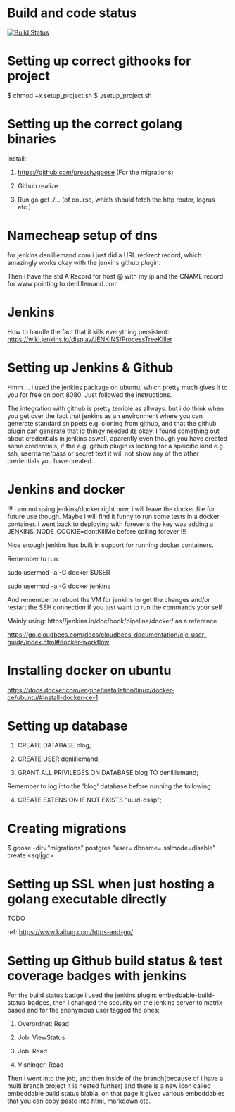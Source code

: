 # Build and code status
[![Build Status](http://ec2-35-177-116-159.eu-west-2.compute.amazonaws.com:8080/job/blog/job/master/badge/icon)](http://ec2-35-177-116-159.eu-west-2.compute.amazonaws.com:8080/job/blog/job/master/)

# Setting up correct githooks for project
$ chmod +x setup\_project.sh
$ ./setup\_project.sh

# Setting up the correct golang binaries

Install:

1. https://github.com/pressly/goose  (For the migrations)

2. Github realize

3. Run go get ./...  (of course, which should fetch the http router, logrus etc.)

# Namecheap setup of dns
for jenkins.denlillemand.com i just did a URL redirect record, which amazingly works okay with the jenkins github plugin.

Then i have the std A Record for host @ with my ip 
and the CNAME record for www pointing to denlillemand.com

# Jenkins
How to handle the fact that it kills everything persistent:
https://wiki.jenkins.io/display/JENKINS/ProcessTreeKiller

# Setting up Jenkins & Github
Hmm ... i used the jenkins package on ubuntu, 
which pretty much gives it to you for free on port 8080.
Just followed the instructions. 

The integration with github is pretty terrible as allways. but i do think when you get over the fact that 
jenkins as an environment where you can generate standard snippets e.g. cloning from github, 
and that the github plugin can generate that id thingy needed its okay. 
I found something out about credentials in jenkins aswell, aparently even though you have created some credentials, if the e.g. github plugin is looking for a speicific kind e.g.  ssh, username/pass or secret text it will not show any of the other credentials you have created. 


# Jenkins and docker
!!! i am not using jenkins/docker right now, i will leave the docker file for future use though. Maybe i will find it funny to run some tests in a docker container. i went back to deploying with foreverjs the key was adding a JENKINS\_NODE\_COOKIE=dontKillMe before calling forever !!!

Nice enough jenkins has built in support for running docker containers.

Remember to run: 

sudo usermod -a -G docker $USER

sudo usermod -a -G docker jenkins

And remember to reboot the VM for jenkins to get the changes and/or restart the SSH connection if you just want to 
run the commands your self

Mainly using: https//jenkins.io/doc/book/pipeline/docker/ as a reference

https://go.cloudbees.com/docs/cloudbees-documentation/cje-user-guide/index.html#docker-workflow

# Installing docker on ubuntu
https://docs.docker.com/engine/installation/linux/docker-ce/ubuntu/#install-docker-ce-1

# Setting up database

1. CREATE DATABASE blog;

2. CREATE USER denlillemand;

3. GRANT ALL PRIVILEGES ON DATABASE blog TO denlillemand;

Remember to log into the 'blog' database before running the following:

4. CREATE EXTENSION IF NOT EXISTS "uuid-ossp";


# Creating migrations
$ goose -dir="migrations" postgres "user=<dbusrname> dbname=<dbname> sslmode=disable"  create <migrationname> <sql|go>

# Setting up SSL when just hosting a golang executable directly
TODO

ref: https://www.kaihag.com/https-and-go/

# Setting up Github build status & test coverage badges with jenkins
For the build status badge i used the jenkins plugin: embeddable-build-status-badges, 
then i changed the security on the jenkins server to matrix-based and for the anonymous user tagged the ones:

1. Overordnet: Read

2. Job: ViewStatus

3. Job: Read

4. Visninger: Read

Then i went into the job, and then inside of the branch(because of i have a multi branch project it is nested further) and 
there is a new icon called embeddable build status blabla, on that page it gives various embeddables that you can copy paste into 
html, markdown etc.

